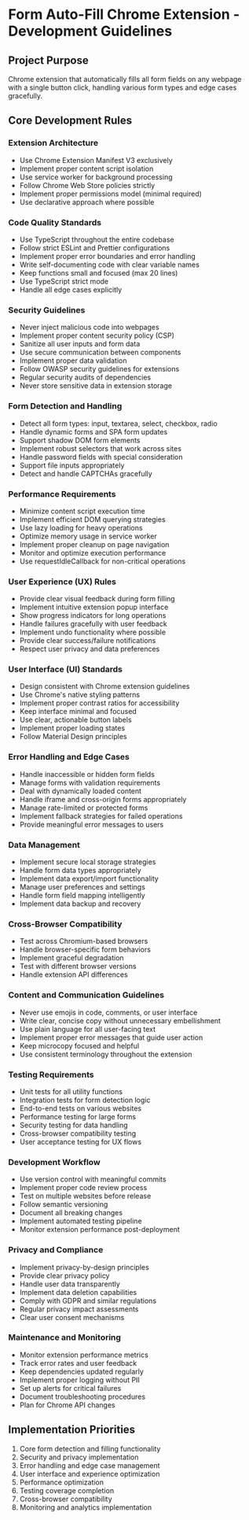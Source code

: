 # Form Auto-Fill Chrome Extension - Development Guidelines

## Project Purpose
Chrome extension that automatically fills all form fields on any webpage with a single button click, handling various form types and edge cases gracefully.

## Core Development Rules

### Extension Architecture
- Use Chrome Extension Manifest V3 exclusively
- Implement proper content script isolation
- Use service worker for background processing
- Follow Chrome Web Store policies strictly
- Implement proper permissions model (minimal required)
- Use declarative approach where possible

### Code Quality Standards
- Use TypeScript throughout the entire codebase
- Follow strict ESLint and Prettier configurations
- Implement proper error boundaries and error handling
- Write self-documenting code with clear variable names
- Keep functions small and focused (max 20 lines)
- Use TypeScript strict mode
- Handle all edge cases explicitly

### Security Guidelines
- Never inject malicious code into webpages
- Implement proper content security policy (CSP)
- Sanitize all user inputs and form data
- Use secure communication between components
- Implement proper data validation
- Follow OWASP security guidelines for extensions
- Regular security audits of dependencies
- Never store sensitive data in extension storage

### Form Detection and Handling
- Detect all form types: input, textarea, select, checkbox, radio
- Handle dynamic forms and SPA form updates
- Support shadow DOM form elements
- Implement robust selectors that work across sites
- Handle password fields with special consideration
- Support file inputs appropriately
- Detect and handle CAPTCHAs gracefully

### Performance Requirements
- Minimize content script execution time
- Implement efficient DOM querying strategies
- Use lazy loading for heavy operations
- Optimize memory usage in service worker
- Implement proper cleanup on page navigation
- Monitor and optimize execution performance
- Use requestIdleCallback for non-critical operations

### User Experience (UX) Rules
- Provide clear visual feedback during form filling
- Implement intuitive extension popup interface
- Show progress indicators for long operations
- Handle failures gracefully with user feedback
- Implement undo functionality where possible
- Provide clear success/failure notifications
- Respect user privacy and data preferences

### User Interface (UI) Standards
- Design consistent with Chrome extension guidelines
- Use Chrome's native styling patterns
- Implement proper contrast ratios for accessibility
- Keep interface minimal and focused
- Use clear, actionable button labels
- Implement proper loading states
- Follow Material Design principles

### Error Handling and Edge Cases
- Handle inaccessible or hidden form fields
- Manage forms with validation requirements
- Deal with dynamically loaded content
- Handle iframe and cross-origin forms appropriately
- Manage rate-limited or protected forms
- Implement fallback strategies for failed operations
- Provide meaningful error messages to users

### Data Management
- Implement secure local storage strategies
- Handle form data types appropriately
- Implement data export/import functionality
- Manage user preferences and settings
- Handle form field mapping intelligently
- Implement data backup and recovery

### Cross-Browser Compatibility
- Test across Chromium-based browsers
- Handle browser-specific form behaviors
- Implement graceful degradation
- Test with different browser versions
- Handle extension API differences

### Content and Communication Guidelines
- Never use emojis in code, comments, or user interface
- Write clear, concise copy without unnecessary embellishment
- Use plain language for all user-facing text
- Implement proper error messages that guide user action
- Keep microcopy focused and helpful
- Use consistent terminology throughout the extension

### Testing Requirements
- Unit tests for all utility functions
- Integration tests for form detection logic
- End-to-end tests on various websites
- Performance testing for large forms
- Security testing for data handling
- Cross-browser compatibility testing
- User acceptance testing for UX flows

### Development Workflow
- Use version control with meaningful commits
- Implement proper code review process
- Test on multiple websites before release
- Follow semantic versioning
- Document all breaking changes
- Implement automated testing pipeline
- Monitor extension performance post-deployment

### Privacy and Compliance
- Implement privacy-by-design principles
- Provide clear privacy policy
- Handle user data transparently
- Implement data deletion capabilities
- Comply with GDPR and similar regulations
- Regular privacy impact assessments
- Clear user consent mechanisms

### Maintenance and Monitoring
- Monitor extension performance metrics
- Track error rates and user feedback
- Keep dependencies updated regularly
- Implement proper logging without PII
- Set up alerts for critical failures
- Document troubleshooting procedures
- Plan for Chrome API changes

## Implementation Priorities
1. Core form detection and filling functionality
2. Security and privacy implementation
3. Error handling and edge case management
4. User interface and experience optimization
5. Performance optimization
6. Testing coverage completion
7. Cross-browser compatibility
8. Monitoring and analytics implementation